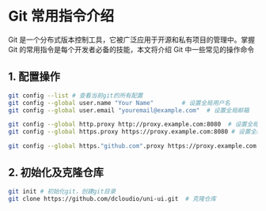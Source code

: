 # Git 常用指令介绍

Git 是一个分布式版本控制工具，它被广泛应用于开源和私有项目的管理中。掌握 Git 的常用指令是每个开发者必备的技能，本文将介绍 Git 中一些常见的操作命令

## 1. 配置操作

```bash
git config --list # 查看当前git的所有配置
git config --global user.name "Your Name"        # 设置全局用户名
git config --global user.email "youremail@example.com"  # 设置全局邮箱

git config --global http.proxy http://proxy.example.com:8080  # 设置全局http代理
git config --global https.proxy https://proxy.example.com:8080 # 设置全局https代理

git config --global https."github.com".proxy https://proxy.example.com:8080  # 仅对某个域名进行代理
```

## 2. 初始化及克隆仓库

```bash
git init # 初始化git，创建git目录
git clone https://github.com/dcloudio/uni-ui.git  # 克隆仓库

```

